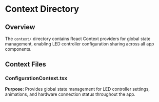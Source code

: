 # Context Directory

## Overview
The `context/` directory contains React Context providers for global state management, enabling LED controller configuration sharing across all app components.

## Context Files

### ConfigurationContext.tsx
**Purpose:** Provides global state management for LED controller settings, animations, and hardware connection status throughout the app.
